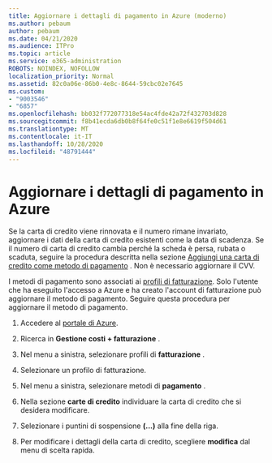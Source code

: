 ```yaml
---
title: Aggiornare i dettagli di pagamento in Azure (moderno)
ms.author: pebaum
author: pebaum
ms.date: 04/21/2020
ms.audience: ITPro
ms.topic: article
ms.service: o365-administration
ROBOTS: NOINDEX, NOFOLLOW
localization_priority: Normal
ms.assetid: 82c0a06e-86b0-4e8c-8644-59cbc02e7645
ms.custom:
- "9003546"
- "6857"
ms.openlocfilehash: bb032f772077318e54ac4fde42a72f432703d828
ms.sourcegitcommit: f8b41ecda6db0b8f64fe0c51f1e8e6619f504d61
ms.translationtype: MT
ms.contentlocale: it-IT
ms.lasthandoff: 10/28/2020
ms.locfileid: "48791444"
---
```

# <a name="update-payment-details-in-azure"></a>Aggiornare i dettagli di pagamento in Azure

Se la carta di credito viene rinnovata e il numero rimane invariato, aggiornare i dati della carta di credito esistenti come la data di scadenza. Se il numero di carta di credito cambia perché la scheda è persa, rubata o scaduta, seguire la procedura descritta nella sezione [Aggiungi una carta di credito come metodo di pagamento](https://docs.microsoft.com/azure/cost-management-billing/manage/change-credit-card?WT.mc_id=Portal-Microsoft_Azure_Support#addcard) . Non è necessario aggiornare il CVV.

I metodi di pagamento sono associati ai [profili di fatturazione](https://docs.microsoft.com/azure/billing/billing-how-to-change-credit-card?WT.mc_id=Portal-Microsoft_Azure_Support#change-payment-method-for-a-billing-profile). Solo l'utente che ha eseguito l'accesso a Azure e ha creato l'account di fatturazione può aggiornare il metodo di pagamento. Seguire questa procedura per aggiornare il metodo di pagamento.

1. Accedere al [portale di Azure](https://portal.azure.com/).

2. Ricerca in **Gestione costi + fatturazione** .

3. Nel menu a sinistra, selezionare profili di **fatturazione** .

4. Selezionare un profilo di fatturazione.

5. Nel menu a sinistra, selezionare metodi di **pagamento** .

6. Nella sezione **carte di credito** individuare la carta di credito che si desidera modificare.
7. Selezionare i puntini di sospensione **(...)** alla fine della riga.

8. Per modificare i dettagli della carta di credito, scegliere  **modifica**  dal menu di scelta rapida.
